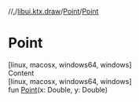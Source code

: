 //[.](../../index.md)/[libui.ktx.draw](../index.md)/[Point](index.md)/[Point](-point.md)



# Point  
[linux, macosx, windows64, windows]  
Content  
[linux, macosx, windows64, windows]  
fun [Point](-point.md)(x: Double, y: Double)  



